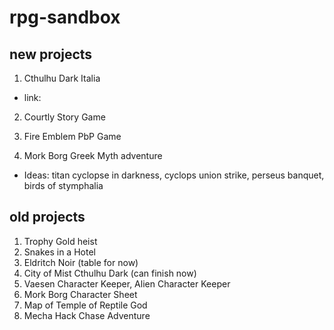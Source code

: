 # rpg-sandbox

## new projects

1. Cthulhu Dark Italia

* link: 

2. Courtly Story Game

3. Fire Emblem PbP Game

4. Mork Borg Greek Myth adventure

* Ideas: titan cyclopse in darkness, cyclops union strike, perseus banquet, birds of stymphalia

## old projects

1. Trophy Gold heist
2. Snakes in a Hotel
3. Eldritch Noir (table for now)
4. City of Mist Cthulhu Dark (can finish now)
5. Vaesen Character Keeper, Alien Character Keeper
6. Mork Borg Character Sheet
7. Map of Temple of Reptile God
8. Mecha Hack Chase Adventure
